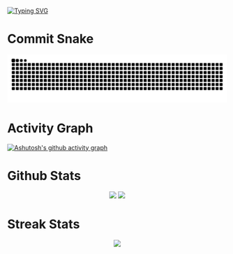 
[![Typing SVG](https://readme-typing-svg.demolab.com?font=Fira+Code&pause=1000&color=000000&width=435&lines=%E5%90%AC%EF%BC%81+%E8%BF%99%E4%BA%9B%E4%BB%A3%E7%A0%81%E6%9C%89%E5%A3%B0%E9%9F%B3%EF%BC%81)](https://git.io/typing-svg)

# Commit Snake
<picture>
  <source media="(prefers-color-scheme: dark)" srcset="https://raw.githubusercontent.com/luyao777/luyao777/output/github-contribution-grid-snake-dark.svg">
  <source media="(prefers-color-scheme: light)" srcset="https://raw.githubusercontent.com/luyao777/luyao777/output/github-contribution-grid-snake.svg">
  <img alt="github contribution grid snake animation" src="https://raw.githubusercontent.com/luyao777/luyao777/output/github-contribution-grid-snake.svg">
</picture>


# Activity Graph
[![Ashutosh's github activity graph](https://github-readme-activity-graph.cyclic.app/graph?username=luyao777&theme=vue&bg_color=ffffff)](https://github.com/luyao777/github-readme-activity-graph)

# Github Stats
<div align="center">
<span>  </span>
<img height="170px" src="https://github-readme-stats.vercel.app/api?username=luyao777" /><span>  </span><img height="170px" src="https://github-readme-stats.vercel.app/api/top-langs/?username=luyao777&layout=compact&langs_count=8" />
<span>  </span>
</div>

# Streak Stats
<div align="center">
    <img  src="https://github-readme-streak-stats.herokuapp.com/?user=luyao777" />
</div>


